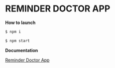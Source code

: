 # REMINDER DOCTOR APP

**How to launch**


```sh
$ npm i
```

```sh
$ npm start
```

**Documentation**

[Reminder Doctor App](docs/)